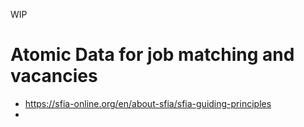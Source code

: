 WIP

# Atomic Data for job matching and vacancies

- https://sfia-online.org/en/about-sfia/sfia-guiding-principles
-
